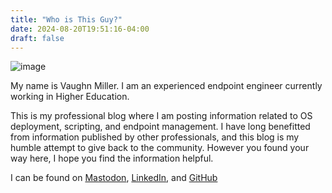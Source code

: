 ```yaml
---
title: "Who is This Guy?"
date: 2024-08-20T19:51:16-04:00
draft: false
---
```


![image](Headshot-2023.jpg)

My name is Vaughn Miller.  I am an experienced endpoint engineer currently working in Higher Education.

This is my professional blog where I am posting information related to OS deployment, scripting, and endpoint management.  I have long benefitted from information published by other professionals, and this blog is my humble attempt to give back to the community.  However you found your way here, I hope you find the information helpful.

I can be found on [Mastodon](https://hachyderm.io/@vmiller), [LinkedIn](https://www.linkedin.com/in/vaughn-miller-a4799742), and [GitHub](https://github.com/vmiller)